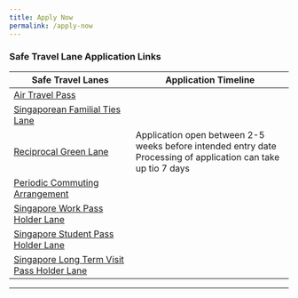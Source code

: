 ```yaml
---
title: Apply Now
permalink: /apply-now
---
```


### Safe Travel Lane Application Links 

|Safe Travel Lanes | Application Timeline | 
| ------------- |-------------------| 
| [Air Travel Pass](https://go.gov.sg/atpsg) |   | 
| [Singaporean Familial Ties Lane](https://form.gov.sg/#!/5e3648e9405c180011dc5f9c)|   |  
| [Reciprocal Green Lane](https://eservices.ica.gov.sg/STO) | Application open between 2-5 weeks before intended entry date <br> Processing of application can take up tio 7 days |   
| [Periodic Commuting Arrangement](https://eservices.ica.gov.sg/STO) |  |
| [Singapore Work Pass Holder Lane](https://www.mom.gov.sg/covid-19/requirements-to-bring-pass-holders-into-singapore) |  |
| [Singapore Student Pass Holder Lane](https://form.gov.sg/#!/5e3648e9405c180011dc5f9c) |  |
| [Singapore Long Term Visit Pass Holder Lane](https://form.gov.sg/#!/5e3648e9405c180011dc5f9c) |    |

-----
